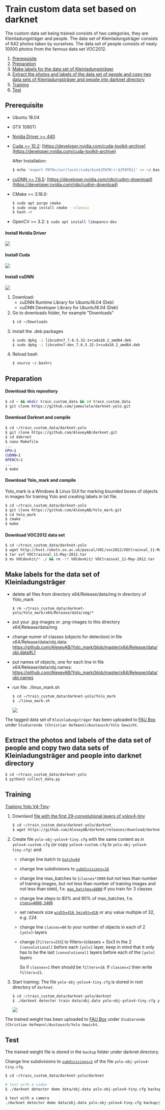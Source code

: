 # Train custom data set based on darknet
The custom data set being trained consists of two categories, they are Kleinladungsträger and people. The data set of Kleinladungsträger consists of 642 photos taken by ourselves. The data set of people consists of nealy 10000 photos from the famous data set VOC2012.

1. [Prerequisite](#Prerequisite)
2. [Preparation](#Preparation)
3. [Make labels for the data set of Kleinladungsträger](#jump4)
4. [Extract the photos and labels of the data set of people and copy two data sets of Kleinladungsträger and people into darknet directory](#jump5)
5. [Training](#Training)
6. [Test](#Test)

## Prerequisite
- Ubuntu 18.04
- GTX 1080Ti
- [Nvidia Driver >= 440](#jump1)
- [Cuda >= 10.2](#jump2): [https://developer.nvidia.com/cuda-toolkit-archive](https://developer.nvidia.com/cuda-toolkit-archive) 

    After Installation:
    ```bash
    $ echo 'export PATH=/usr/local/cuda/bin${PATH:+:${PATH}}' >> ~/.bashrc && echo 'export LD_LIBRARY_PATH=/usr/local/cuda/lib64' >> ~/.bashrc && echo 'export LD_LIBRARY_PATH=/usr/local/cuda/include:$LD_LIBRARY_PATH' >> ~/.bashrc && source ~/.bashrc
    ```
- [cuDNN >= 7.6.5](#jump3): [https://developer.nvidia.com/rdp/cudnn-download](https://developer.nvidia.com/rdp/cudnn-download)
- CMake >= 3.18.0: 
    ```bash
    $ sudo apt purge cmake 
    $ sudo snap install cmake --classic
    $ hash –r  
    ```
- OpenCV >= 3.2: `$ sudo apt install libopencv-dev`

#### <span id="jump1">Install Nvidia Driver</span>
![](resources/1.png)

#### <span id="jump2">Install Cuda</span>
![](resources/2.png)

#### <span id="jump3">Install cuDNN</span>
![](resources/3.png)
1. Download:
    - cuDNN Runtime Library for Ubuntu16.04 (Deb)
    - cuDNN Developer Library for Ubuntu16.04 (Deb)
2. Go to downloads folder, for example "Downloads"
    ```bash
    $ cd ~/Downloads
    ```
3. Install the .deb packages
    ```bash
    $ sudo dpkg -i libcudnn7_7.6.5.32-1+cuda10.2_amd64.deb
    $ sudo dpkg -i libcudnn7-dev_7.6.5.32-1+cuda10.2_amd64.deb 
    ```
4. Reload bash
    ```bash
    $ source ~/.bashrc
    ```

## Preparation
#### Download this repository
```bash
$ cd ~ && mkdir train_custom_data && cd train_custom_data 
$ git clone https://github.com/jameslele/darknet-yolo.git
```

#### Download Darknet and compile
```bash
$ cd ~/train_custom_data/darknet-yolo
$ git clone https://github.com/AlexeyAB/darknet.git
$ cd dakrnet
$ nano Makefile
...
GPU=1
CUDNN=1
OPENCV=1
...
$ make
```

#### Download Yolo_mark and compile
Yolo_mark is a Windows & Linux GUI for marking bounded boxes of objects in images for training Yolo and creating labels in txt file.
```bash
$ cd ~/train_custom_data/darknet-yolo
$ git clone https://github.com/AlexeyAB/Yolo_mark.git
$ cd Yolo_mark
$ cmake .
$ make
```

#### Download VOC2012 data set
```bash
$ cd ~/train_custom_data/darknet-yolo
$ wget http://host.robots.ox.ac.uk/pascal/VOC/voc2012/VOCtrainval_11-May-2012.tar
$ tar xvf VOCtrainval_11-May-2012.tar 
$ mv VOCdevkit/* ./ && rm -rf VOCdevkit/ VOCtrainval_11-May-2012.tar
```

## <span id="jump4">Make labels for the data set of Kleinladungsträger</span>
- delete all files from directory x64/Release/data/img in directory of Yolo_mark
    
    `$ rm ~/train_custom_data/darknet-yolo/Yolo_mark/x64/Release/data/img/*`
- put your .jpg-images or .png-images to this directory x64/Release/data/img
- change numer of classes (objects for detection) in file x64/Release/data/obj.data: https://github.com/AlexeyAB/Yolo_mark/blob/master/x64/Release/data/obj.data#L1
- put names of objects, one for each line in file x64/Release/data/obj.names: https://github.com/AlexeyAB/Yolo_mark/blob/master/x64/Release/data/obj.names
- run file: ./linux_mark.sh 
    ```bash
    $ cd ~/train_custom_data/darknet-yolo/Yolo_mark
    $ ./linux_mark.sh
    ```
    ![](resources/4.png)
 
The tagged data set of `Kleinladungsträger` has been uploaded to [FAU Box](https://faubox.rrze.uni-erlangen.de/folderstable) under `Studierende (Christian Hofmann)/Austausch/Yolo Gewicht`.

## <span id="jump5">Extract the photos and labels of the data set of people and copy two data sets of Kleinladungsträger and people into darknet directory</span>
```bash
$ cd ~/train_custom_data/darknet-yolo
$ python3 collect_data.py
```

## Training
[Training Yolo V4-Tiny](https://github.com/AlexeyAB/darknet#how-to-train-to-detect-your-custom-objects):
1. Downlaod [file with the first 29-convolutional layers of yolov4-tiny](https://github.com/AlexeyAB/darknet/releases/download/darknet_yolo_v4_pre/yolov4-tiny.conv.29)
    ```bash
   $ cd ~/train_custom_data/darknet-yolo/darknet
   $ wget https://github.com/AlexeyAB/darknet/releases/download/darknet_yolo_v4_pre/yolov4-tiny.conv.29
   ```
2. Create file `yolo-obj-yolov4-tiny.cfg` with the same content as in `yolov4-custom.cfg` (or copy `yolov4-custom.cfg` to `yolo-obj-yolov4-tiny.cfg)` and:

    - change line batch to [`batch=64`](https://github.com/AlexeyAB/darknet/blob/master/cfg/yolov4-tiny-custom.cfg#L6)
    
    - change line subdivisions to [`subdivisions=16`](https://github.com/AlexeyAB/darknet/blob/master/cfg/yolov4-tiny-custom.cfg#L7)
    
    - change line max_batches to (`classes*2000` but not less than number of training images, but not less than number of training images and not less than `6000`), f.e. [`max_batches=6000`](https://github.com/AlexeyAB/darknet/blob/master/cfg/yolov4-tiny-custom.cfg#L20) if you train for 3 classes
    
    - change line steps to 80% and 90% of max_batches, f.e. [`steps=4800,5400`](https://github.com/AlexeyAB/darknet/blob/master/cfg/yolov4-tiny-custom.cfg#L22)
    
    - set network size [`width=416 height=416`](https://github.com/AlexeyAB/darknet/blob/master/cfg/yolov4-tiny-custom.cfg#L8) or any value multiple of 32, e.g. 224
    
    - change line `classes=80` to your number of objects in each of 2 `[yolo]`-layers
    
    - change [`filters=255`] to filters=(classes + 5)x3 in the 2 `[convolutional]` before each `[yolo]` layer, keep in mind that it only has to be the last `[convolutional]` layers before each of the `[yolo]` layers 
    
        So if `classes=1` then should be `filters=18`. If `classes=2` then write `filters=21`.

3. Start training:
    The file `yolo-obj-yolov4-tiny.cfg` is stored in root directory of `darknet`.
    ```bash
   $ cd ~/train_custom_data/darknet-yolo/darknet
   $ ./darknet detector train data/obj.data yolo-obj-yolov4-tiny.cfg yolov4-tiny.conv.29 
   ```
   ![](resources/5.png)

The trained weight has been uploaded to [FAU Box](https://faubox.rrze.uni-erlangen.de/folderstable) under `Studierende (Christian Hofmann)/Austausch/Yolo Gewicht`.
## Test
The trained weight file is stored in the `backup` folder under darknet directory.

Change line subdivisions to [`subdivisions=1`](https://github.com/AlexeyAB/darknet/blob/master/cfg/yolov4-tiny-custom.cfg#L7) of the file `yolo-obj-yolov4-tiny.cfg`.
```bash
$ cd ~/train_custom_data/darknet-yolo/darknet

# test with a video
$ ./darknet detector demo data/obj.data yolo-obj-yolov4-tiny.cfg backup/yolo-obj-yolov4-tiny_final.weights -ext_output test.mp4

$ test with a camera
./darknet detector demo data/obj.data yolo-obj-yolov4-tiny.cfg backup/yolo-obj-yolov4-tiny_final.weights -c 0
```


